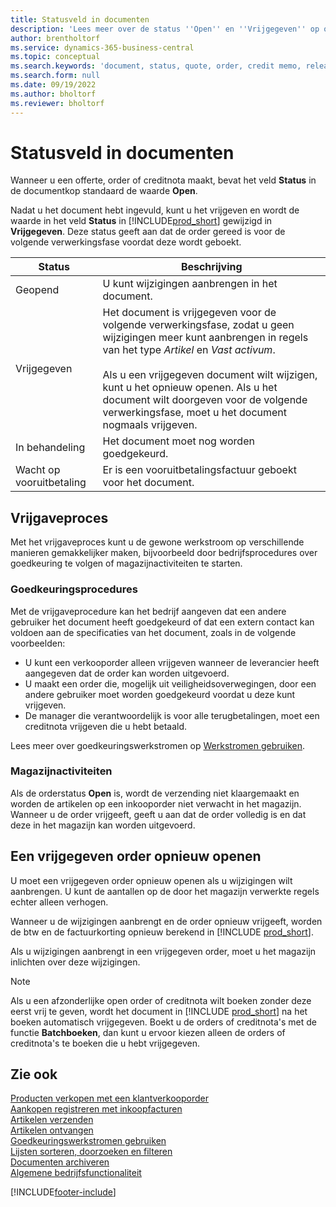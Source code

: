 ```yaml
---
title: Statusveld in documenten
description: 'Lees meer over de status ''Open'' en ''Vrijgegeven'' op offerte-, order- of creditnotadocumenten.'
author: brentholtorf
ms.service: dynamics-365-business-central
ms.topic: conceptual
ms.search.keywords: 'document, status, quote, order, credit memo, released, open, pending approval, pending prepayment,'
ms.search.form: null
ms.date: 09/19/2022
ms.author: bholtorf
ms.reviewer: bholtorf
---
```

# Statusveld in documenten

Wanneer u een offerte, order of creditnota maakt, bevat het veld **Status** in de documentkop standaard de waarde **Open**.

Nadat u het document hebt ingevuld, kunt u het vrijgeven en wordt de waarde in het veld **Status** in [!INCLUDE[prod_short](includes/prod_short.md)] gewijzigd in **Vrijgegeven**. Deze status geeft aan dat de order gereed is voor de volgende verwerkingsfase voordat deze wordt geboekt.

| Status | Beschrijving |
| ------ | ----------- |
| Geopend   | U kunt wijzigingen aanbrengen in het document. |
| Vrijgegeven | Het document is vrijgegeven voor de volgende verwerkingsfase, zodat u geen wijzigingen meer kunt aanbrengen in regels van het type *Artikel* en *Vast activum*.<br /><br />Als u een vrijgegeven document wilt wijzigen, kunt u het opnieuw openen. Als u het document wilt doorgeven voor de volgende verwerkingsfase, moet u het document nogmaals vrijgeven. |
| In behandeling   | Het document moet nog worden goedgekeurd. |
| Wacht op vooruitbetaling | Er is een vooruitbetalingsfactuur geboekt voor het document. |

## Vrijgaveproces

Met het vrijgaveproces kunt u de gewone werkstroom op verschillende manieren gemakkelijker maken, bijvoorbeeld door bedrijfsprocedures over goedkeuring te volgen of magazijnactiviteiten te starten.

### Goedkeuringsprocedures

Met de vrijgaveprocedure kan het bedrijf aangeven dat een andere gebruiker het document heeft goedgekeurd of dat een extern contact kan voldoen aan de specificaties van het document, zoals in de volgende voorbeelden:

* U kunt een verkooporder alleen vrijgeven wanneer de leverancier heeft aangegeven dat de order kan worden uitgevoerd.
* U maakt een order die, mogelijk uit veiligheidsoverwegingen, door een andere gebruiker moet worden goedgekeurd voordat u deze kunt vrijgeven.
* De manager die verantwoordelijk is voor alle terugbetalingen, moet een creditnota vrijgeven die u hebt betaald.

Lees meer over goedkeuringswerkstromen op [Werkstromen gebruiken](across-use-workflows.md).

### Magazijnactiviteiten

Als de orderstatus **Open** is, wordt de verzending niet klaargemaakt en worden de artikelen op een inkooporder niet verwacht in het magazijn. Wanneer u de order vrijgeeft, geeft u aan dat de order volledig is en dat deze in het magazijn kan worden uitgevoerd.

## Een vrijgegeven order opnieuw openen

U moet een vrijgegeven order opnieuw openen als u wijzigingen wilt aanbrengen. U kunt de aantallen op de door het magazijn verwerkte regels echter alleen verhogen.

Wanneer u de wijzigingen aanbrengt en de order opnieuw vrijgeeft, worden de btw en de factuurkorting opnieuw berekend in [!INCLUDE [prod_short](includes/prod_short.md)].

Als u wijzigingen aanbrengt in een vrijgegeven order, moet u het magazijn inlichten over deze wijzigingen.

> [!NOTE]
> Als u een afzonderlijke open order of creditnota wilt boeken zonder deze eerst vrij te geven, wordt het document in [!INCLUDE [prod_short](includes/prod_short.md)] na het boeken automatisch vrijgegeven. Boekt u de orders of creditnota's met de functie **Batchboeken**, dan kunt u ervoor kiezen alleen de orders of creditnota's te boeken die u hebt vrijgegeven.

## Zie ook

[Producten verkopen met een klantverkooporder](sales-how-sell-products.md)  
[Aankopen registreren met inkoopfacturen](purchasing-how-record-purchases.md)  
[Artikelen verzenden](warehouse-how-ship-items.md)  
[Artikelen ontvangen](warehouse-how-receive-items.md)  
[Goedkeuringswerkstromen gebruiken](across-how-use-approval-workflows.md)  
[Lijsten sorteren, doorzoeken en filteren](ui-enter-criteria-filters.md)  
[Documenten archiveren](across-how-to-archive-documents.md)  
[Algemene bedrijfsfunctionaliteit](ui-across-business-areas.md)  

[!INCLUDE[footer-include](includes/footer-banner.md)]
